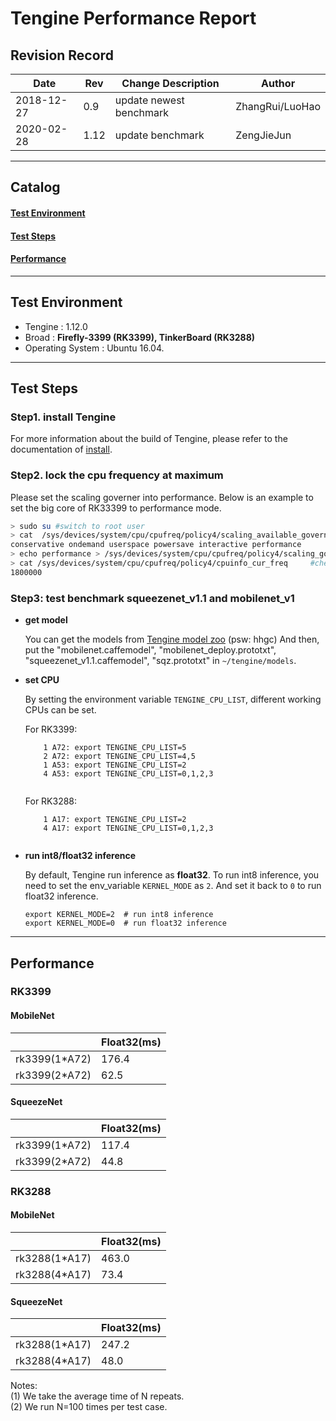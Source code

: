 # **Tengine  Performance Report**  

## **Revision Record**
|    Date    | Rev |Change Description|Author
| ---------- | --- |---|---|
| 2018-12-27 |  0.9 |update newest benchmark|ZhangRui/LuoHao
| 2020-02-28 |  1.12 | update benchmark | ZengJieJun

---

## **Catalog**

#### [**Test Environment**](benchmark.md#test-environment-1)
#### [**Test Steps**](benchmark.md#test-steps-1)
#### [**Performance**](benchmark.md#performance-1)

---


## **Test Environment**
- Tengine : 1.12.0
- Broad : **Firefly-3399 (RK3399), TinkerBoard (RK3288)**
- Operating System : Ubuntu 16.04.


---

## **Test Steps**

### Step1. **install Tengine**

For more information about the build of Tengine, please refer to the documentation of [install](install.md).

### Step2. **lock the cpu frequency at maximum**

Please set the scaling governer into performance. Below is an example to set the big core of RK33399 to performance mode.

```bash
> sudo su #switch to root user
> cat  /sys/devices/system/cpu/cpufreq/policy4/scaling_available_governors   #check which available policy, note that policy4 is for A72 on RK3399 and policy0 is for A53
conservative ondemand userspace powersave interactive performance
> echo performance > /sys/devices/system/cpu/cpufreq/policy4/scaling_governor #set performance policy
> cat /sys/devices/system/cpu/cpufreq/policy4/cpuinfo_cur_freq     #check cpu frequency
1800000
```

### Step3: **test benchmark squeezenet_v1.1 and mobilenet_v1**

* **get model**

    You can get the models from [Tengine model zoo](https://pan.baidu.com/s/1Ar9334MPeIV1eq4pM1eI-Q) (psw: hhgc)
    And then, put the "mobilenet.caffemodel", "mobilenet_deploy.prototxt", "squeezenet_v1.1.caffemodel", "sqz.prototxt" in `~/tengine/models`.

* **set CPU**

    By setting the environment variable `TENGINE_CPU_LIST`, different working CPUs can be set.
    
    For RK3399:
    ```
        1 A72: export TENGINE_CPU_LIST=5
        2 A72: export TENGINE_CPU_LIST=4,5
        1 A53: export TENGINE_CPU_LIST=2
        4 A53: export TENGINE_CPU_LIST=0,1,2,3
        
    ```
    For RK3288:
    ```
        1 A17: export TENGINE_CPU_LIST=2
        4 A17: export TENGINE_CPU_LIST=0,1,2,3
        
    ```

* **run int8/float32 inference**

    By default, Tengine run inference as **float32**. To run int8 inference, you need to set the env_variable `KERNEL_MODE` as `2`. And set it back to `0` to run float32 inference.
    ```
    export KERNEL_MODE=2  # run int8 inference
    export KERNEL_MODE=0  # run float32 inference
    ```

---

## Performance

### RK3399 

#### MobileNet

|   | Float32(ms) |
| ---------- | ---|
| rk3399(1*A72) | 176.4 |
| rk3399(2*A72) | 62.5  |


#### SqueezeNet
|   | Float32(ms) |
| ---------- | ---|
| rk3399(1*A72) | 117.4  |
| rk3399(2*A72) | 44.8   |


### RK3288

#### MobileNet

|   | Float32(ms) |
| ---------- | ---|
| rk3288(1*A17) | 463.0 |
| rk3288(4*A17) | 73.4 |


#### SqueezeNet
|   | Float32(ms) |
| ---------- | ---|
| rk3288(1*A17) | 247.2 |
| rk3288(4*A17) | 48.0  |

Notes:<br>
(1) We take the average time of N repeats.<br>
(2) We run N=100 times per test case.<br>


